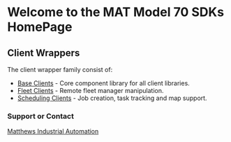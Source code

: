 # Welcome to the MAT Model 70 SDKs HomePage

## Client Wrappers

The client wrapper family consist of:

* [Base Clients](https://guidanceautomation.github.io/BaseClients/) - Core component library for all client libraries.
* [Fleet Clients](https://guidanceautomation.github.io/FleetClients/) - Remote fleet manager manipulation.
* [Scheduling Clients](https://guidanceautomation.github.io/SchedulingClients/) - Job creation, task tracking and map support.

### Support or Contact

[Matthews Industrial Automation](https://www.matw.com/business-segments/industrial-technologies)
